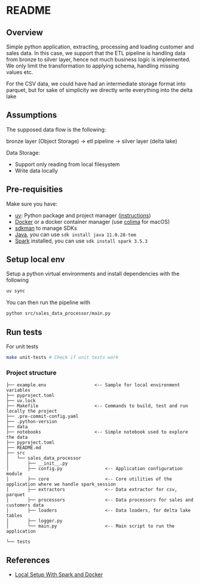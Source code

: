 # README

## Overview

Simple python application, extracting, processing and loading customer and sales data.
In this case, we support that the ETL pipeline is handling data from bronze to silver layer, hence not much business logic is implemented.
We only limit the transformation to applying schema, handling missing values etc.

For the CSV data, we could have had an intermediate storage format into parquet, but for sake of simplicity we directly write everything into the delta lake

## Assumptions

The supposed data flow is the following:

bronze layer (Object Storage) -> etl pipeline -> silver layer (delta lake)

Data Storage:

* Support only reading from local filesystem
* Write data locally

## Pre-requisities

Make sure you have:

- [uv](https://docs.astral.sh/uv/): Python package and project manager ([instructions](https://docs.astral.sh/uv/getting-started/installation/))
- [Docker](https://www.docker.com/get-started/) or a docker container manager (use [colima](https://github.com/abiosoft/colima#installation) for macOS)
- [sdkman](https://sdkman.io/) to manage SDKs
- [Java](https://adoptium.net/fr/temurin/releases?version=11), you can use `sdk install java 11.0.28-tem`
- [Spark](https://spark.apache.org/releases/spark-release-3-5-0.html) installed, you can use `sdk install spark 3.5.3`


## Setup local env

Setup a python virtual environments and install dependencies with the following

```sh
uv sync
```

You can then run the pipeline with 

```sh
python src/sales_data_processor/main.py
```

## Run tests

For unit tests

```sh
make unit-tests # Check if unit tests work
```

### Project structure

```text
├── example.env                  <-- Sample for local environment variables
├── pyproject.toml
├── uv.lock
├── Makefile                     <-- Commands to build, test and run locally the project
├── .pre-commit-config.yaml
├── .python-version
├── data
├── notebooks                    <-- Simple notebook used to explore the data
├── pyproject.toml
├── README.md
├── src                          
│   └── sales_data_processor
│       ├── __init__.py
│       ├── config.py                <-- Application configuration module
│       ├── core                     <-- Core utilities of the application where we handle spark_session
│       ├── extractors               <-- Data extractor for csv, parquet
│       ├── processors               <-- Data processors for sales and customers data
│       ├── loaders                  <-- Data loaders, for delta lake tables
│       ├── logger.py
│       └── main.py                  <-- Main script to run the application

└── tests

```

## References

* [Local Setup With Spark and Docker](https://medium.com/programmers-journey/deadsimple-pyspark-docker-spark-cluster-on-your-laptop-9f12e915ecf4)